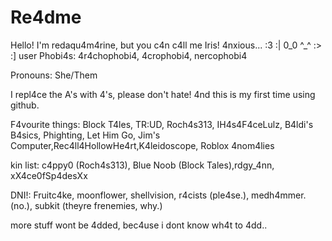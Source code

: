 # Re4dme
Hello! I'm redaqu4m4rine, but you c4n c4ll me Iris!
4nxious...
:3 :| 0_0 ^_^ :> :] user
Phobi4s: 4r4chophobi4, 4crophobi4, nercophobi4

Pronouns: She/Them

I repl4ce the A's with 4's, please don't hate!
4nd this is my first time using github.

F4vourite things: Block T4les, TR:UD, Roch4s313, IH4s4F4ceLulz, B4ldi's B4sics, Phighting, Let Him Go, Jim's Computer,Rec4ll4HollowHe4rt,K4leidoscope, Roblox 4nom4lies 

kin list:
c4ppy0 (Roch4s313), Blue Noob (Block Tales),rdgy_4nn, xX4ce0fSp4desXx 

DNI!: Fruitc4ke, moonflower, shellvision, r4cists (ple4se.), medh4mmer. (no.), subkit (theyre frenemies, why.)


more stuff wont be 4dded, bec4use i dont know wh4t to 4dd..
